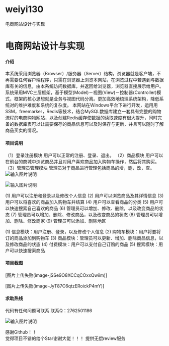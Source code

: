 # weiyi130
电商网站设计与实现

# 电商网站设计与实现

#### 介绍
本系统采用浏览器（Browser）/服务器（Server）结构。浏览器就是客户端，不再需要任何客户端程序，只需在浏览器上浏览本网站，在浏览过程中若遇到与数据库有关的信息，由本系统访问数据库，并返回给浏览器，浏览器直接展示给用户。系统采用MVC三层框架，基于模型(Model)－视图(View)－控制器(Controller)模式，框架的核心思想就是业务与视图代码分离。更加高效地梳理系统架构，降低系统对的维护难度和系统的复杂度。
本网站在Windows平台下进行开发，运用用SSM，freemarker，Redis等技术，结合MySQL数据库建立一套具有完整的购物流程的电商购物网站，以及创建Redis缓存使数据的读取速度有很大提升，同时完备的数据库表可以让需要保存的商品信息可以及时保存与更新，并且可以随时了解商品买卖的情况。 














#### 项目说明
（1）登录注册模块
 	用户可以正常的注册、登录、退出。
（2）商品模块
用户可以在前台的商城中浏览商品并且对用户喜欢商品加入购物车操作，然后将其购买。
（3）管理员管理模块
    	管理员对于商品进行管理包括商品的增，删，改，查。
![输入图片说明](https://images.gitee.com/uploads/images/2021/0127/003904_78e56a22_8621591.png "屏幕截图.png")

![输入图片说明](https://images.gitee.com/uploads/images/2021/0127/003917_d5b52bf8_8621591.png "屏幕截图.png")

(1)	用户可以注册和登录以及修改个人信息
(2)	用户可以浏览商品及其详情信息
(3)	用户可以将喜欢的商品加入购物车并结算
(4)	用户可以查看商品的分类
(5)	用户可以快速搜索自己喜欢的商品
(6)	管理员可以增加、修改、删除，以及改变商品的状态
(7)	管理员可以增加、删除、修改商品，以及改变商品的状态
(8)	管理员可以增加、删除、修改商家
(9)	管理员可以添加、删除地区

(1)	信息模块：用户注册、登录，以及修改个人信息
(2)	购物车模块：用户将要将订的商品添加到购物车
(3)	商品模块：管理员可以更新、增加、删除商品信息，以及修改商品的状态
(4)	付费模块：用户可以支付自己订购的商品
(5)	搜索模块：用户可以快速搜索商品



#### 项目截图
[图片上传失败(image-jSSe9O8XCCqCOxxQwiim)]

[图片上传失败(image-JyT87C6qtzERoickP4mY)]






#### 求助热线


代码有任何问题可联系
联系Q：2762501186

                            
![输入图片说明](https://images.gitee.com/uploads/images/2020/1119/003728_cd598bb9_4865385.jpeg "微信.jpg")           

感谢Github！！  
觉得项目不错的给个Star谢谢大佬！！！
提供无偿review服务
